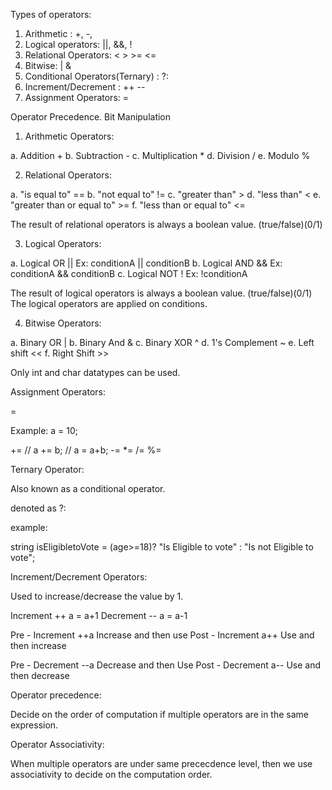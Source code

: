 Types of operators: 

1. Arithmetic : +, -, 
2. Logical operators: ||, &&, !
3. Relational Operators: < > >= <=
4. Bitwise: | & 
5. Conditional Operators(Ternary) :     ?:
6. Increment/Decrement : ++ -- 
7. Assignment Operators: =

Operator Precedence. 
Bit Manipulation

1. Arithmetic Operators: 

a. Addition  +
b. Subtraction -
c. Multiplication *
d. Division /
e. Modulo %

2. Relational Operators: 

a. "is equal to"  ==
b. "not equal to" !=
c. "greater than" >
d. "less than" <
e. "greater than or equal to"  >=
f. "less than or equal to" <=

The result of relational operators is always a boolean value. (true/false)(0/1)

3. Logical Operators:

a. Logical OR       ||      Ex: conditionA || conditionB
b. Logical AND      &&      Ex: conditionA && conditionB
c. Logical NOT      !       Ex: !conditionA

The result of logical operators is always a boolean value. (true/false)(0/1)
The logical operators are applied on conditions.

4. Bitwise Operators:

a. Binary OR            |
b. Binary And           &
c. Binary XOR           ^
d. 1's Complement       ~
e. Left shift           <<
f. Right Shift          >>


Only int and char datatypes can be used. 


Assignment Operators:

 = 

Example: a = 10;

+=          // a += b;    // a = a+b; 
-=
*=
/=
%=

Ternary Operator:

Also known as a conditional operator. 

denoted as ?:

example: 

string isEligibletoVote = (age>=18)? "Is Eligible to vote" : "Is not Eligible to vote";


Increment/Decrement Operators:

Used to increase/decrease the value by 1.

Increment   ++      a = a+1
Decrement   --      a = a-1


Pre - Increment         ++a     Increase and then use
Post - Increment        a++     Use and then increase


Pre - Decrement         --a     Decrease and then Use
Post - Decrement        a--     Use and then decrease


Operator precedence:

Decide on the order of computation if multiple operators are in the same expression.

Operator Associativity:

When multiple operators are under same prececdence level, then we use associativity to decide on the computation order.